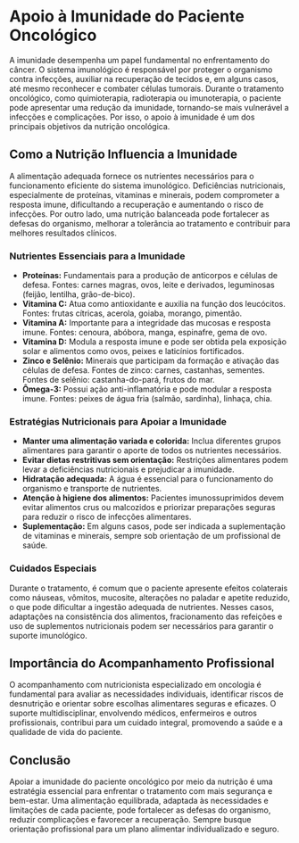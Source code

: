 # Apoio à Imunidade do Paciente Oncológico

A imunidade desempenha um papel fundamental no enfrentamento do câncer. O sistema imunológico é responsável por proteger o organismo contra infecções, auxiliar na recuperação de tecidos e, em alguns casos, até mesmo reconhecer e combater células tumorais. Durante o tratamento oncológico, como quimioterapia, radioterapia ou imunoterapia, o paciente pode apresentar uma redução da imunidade, tornando-se mais vulnerável a infecções e complicações. Por isso, o apoio à imunidade é um dos principais objetivos da nutrição oncológica.

## Como a Nutrição Influencia a Imunidade

A alimentação adequada fornece os nutrientes necessários para o funcionamento eficiente do sistema imunológico. Deficiências nutricionais, especialmente de proteínas, vitaminas e minerais, podem comprometer a resposta imune, dificultando a recuperação e aumentando o risco de infecções. Por outro lado, uma nutrição balanceada pode fortalecer as defesas do organismo, melhorar a tolerância ao tratamento e contribuir para melhores resultados clínicos.

### Nutrientes Essenciais para a Imunidade

- **Proteínas:** Fundamentais para a produção de anticorpos e células de defesa. Fontes: carnes magras, ovos, leite e derivados, leguminosas (feijão, lentilha, grão-de-bico).
- **Vitamina C:** Atua como antioxidante e auxilia na função dos leucócitos. Fontes: frutas cítricas, acerola, goiaba, morango, pimentão.
- **Vitamina A:** Importante para a integridade das mucosas e resposta imune. Fontes: cenoura, abóbora, manga, espinafre, gema de ovo.
- **Vitamina D:** Modula a resposta imune e pode ser obtida pela exposição solar e alimentos como ovos, peixes e laticínios fortificados.
- **Zinco e Selênio:** Minerais que participam da formação e ativação das células de defesa. Fontes de zinco: carnes, castanhas, sementes. Fontes de selênio: castanha-do-pará, frutos do mar.
- **Ômega-3:** Possui ação anti-inflamatória e pode modular a resposta imune. Fontes: peixes de água fria (salmão, sardinha), linhaça, chia.

### Estratégias Nutricionais para Apoiar a Imunidade

- **Manter uma alimentação variada e colorida:** Inclua diferentes grupos alimentares para garantir o aporte de todos os nutrientes necessários.
- **Evitar dietas restritivas sem orientação:** Restrições alimentares podem levar a deficiências nutricionais e prejudicar a imunidade.
- **Hidratação adequada:** A água é essencial para o funcionamento do organismo e transporte de nutrientes.
- **Atenção à higiene dos alimentos:** Pacientes imunossuprimidos devem evitar alimentos crus ou malcozidos e priorizar preparações seguras para reduzir o risco de infecções alimentares.
- **Suplementação:** Em alguns casos, pode ser indicada a suplementação de vitaminas e minerais, sempre sob orientação de um profissional de saúde.

### Cuidados Especiais

Durante o tratamento, é comum que o paciente apresente efeitos colaterais como náuseas, vômitos, mucosite, alterações no paladar e apetite reduzido, o que pode dificultar a ingestão adequada de nutrientes. Nesses casos, adaptações na consistência dos alimentos, fracionamento das refeições e uso de suplementos nutricionais podem ser necessários para garantir o suporte imunológico.

## Importância do Acompanhamento Profissional

O acompanhamento com nutricionista especializado em oncologia é fundamental para avaliar as necessidades individuais, identificar riscos de desnutrição e orientar sobre escolhas alimentares seguras e eficazes. O suporte multidisciplinar, envolvendo médicos, enfermeiros e outros profissionais, contribui para um cuidado integral, promovendo a saúde e a qualidade de vida do paciente.

## Conclusão

Apoiar a imunidade do paciente oncológico por meio da nutrição é uma estratégia essencial para enfrentar o tratamento com mais segurança e bem-estar. Uma alimentação equilibrada, adaptada às necessidades e limitações de cada paciente, pode fortalecer as defesas do organismo, reduzir complicações e favorecer a recuperação. Sempre busque orientação profissional para um plano alimentar individualizado e seguro.